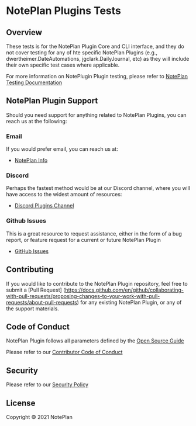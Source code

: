 # NotePlan Plugins Tests

## Overview
These tests is for the NotePlan Plugin Core and CLI interface, and they do not cover testing for any of hte specific NotePlan Plugins (e.g., dwertheimer.DateAutomations, jgclark.DailyJournal, etc) as they will include their own specific test cases where applicable.

For more information on NotePlugin Plugin testing, please refer to [NotePlan Testing Documentation](https://github.com/NotePlan/plugins/blob/main/docs/TESTING.md)

## NotePlan Plugin Support
Should you need support for anything related to NotePlan Plugins, you can reach us at the following:

### Email
If you would prefer email, you can reach us at:

- [NotePlan Info](hello@noteplan.co)

### Discord
Perhaps the fastest method would be at our Discord channel, where you will have access to the widest amount of resources:

- [Discord Plugins Channel](https://discord.com/channels/763107030223290449/784376250771832843)

### Github Issues
This is a great resource to request assistance, either in the form of a bug report, or feature request for a current or future NotePlan Plugin

- [GitHub Issues](https://github.com/NotePlan/plugins/issues/new/choose)

## Contributing

If you would like to contribute to the NotePlan Plugin repository, feel free to submit a [Pull Request] (https://docs.github.com/en/github/collaborating-with-pull-requests/proposing-changes-to-your-work-with-pull-requests/about-pull-requests) for any existing NotePlan Plugin, or any of the support materials.

## Code of Conduct

NotePlan Plugin follows all parameters defined by the [Open Source Guide](https://opensource.guide/code-of-conduct/)

Please refer to our [Contributor Code of Conduct](docs/CODE_OF_CONDUCT.md)

## Security

Please refer to our [Security Policy](docs/SECURITY.md)

## License

Copyright &copy; 2021 NotePlan
